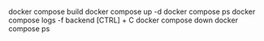 docker compose build
docker compose up -d
docker compose ps
docker compose logs -f backend
[CTRL] + C
docker compose down
docker compose ps

